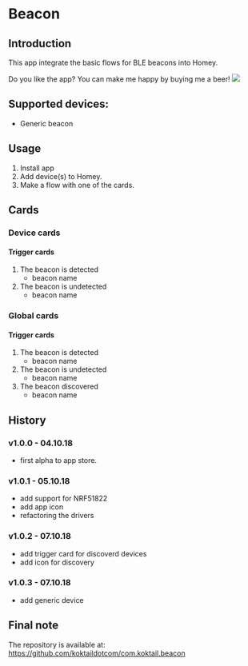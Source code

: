 # Beacon

## Introduction
This app integrate the basic flows for BLE beacons into Homey.

Do you like the app? You can make me happy by buying me a beer! [![](https://img.shields.io/badge/paypal-donate-green.svg)](https://www.paypal.me/koktaildotcom)

## Supported devices:
* Generic beacon

## Usage
1. Install app
2. Add device(s) to Homey.
4. Make a flow with one of the cards.

## Cards
### Device cards
#### Trigger cards
1. The beacon is detected
   * beacon name
2. The beacon is undetected
   * beacon name

### Global cards
#### Trigger cards
1. The beacon is detected
   * beacon name
2. The beacon is undetected
   * beacon name
3. The beacon discovered
   * beacon name
   
## History
### v1.0.0 - 04.10.18
  * first alpha to app store.
### v1.0.1 - 05.10.18
  * add support for NRF51822  
  * add app icon
  * refactoring the drivers
### v1.0.2 - 07.10.18
  * add trigger card for discoverd devices
  * add icon for discovery
### v1.0.3 - 07.10.18
  * add generic device
  
## Final note ##
The repository is available at: https://github.com/koktaildotcom/com.koktail.beacon